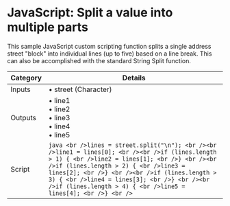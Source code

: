 # JavaScript: Split a value into multiple parts

<head>
  <meta name="guidename" content="Integration"/>
  <meta name="context" content="GUID-4771e241-999d-456a-8c01-a7ca833a01f0"/>
</head>


This sample JavaScript custom scripting function splits a single address street "block" into individual lines \(up to five\) based on a line break. This can also be accomplished with the standard String Split function.

| Category | Details                                             |
|----------|-----------------------------------------------------|
| Inputs   | • street (Character)                                |
| Outputs  | • line1 <br />• line2 <br />• line3 <br />• line4 <br />• line5 |
| Script   | ```java <br />lines = street.split("\n"); <br /><br />line1 = lines[0]; <br /><br />if (lines.length > 1) { <br />line2 = lines[1]; <br />} <br /><br />if (lines.length > 2) { <br />line3 = lines[2]; <br />} <br /><br />if (lines.length > 3) { <br />line4 = lines[3]; <br />} <br /><br />if (lines.length > 4) { <br />line5 = lines[4]; <br />} <br />``` |